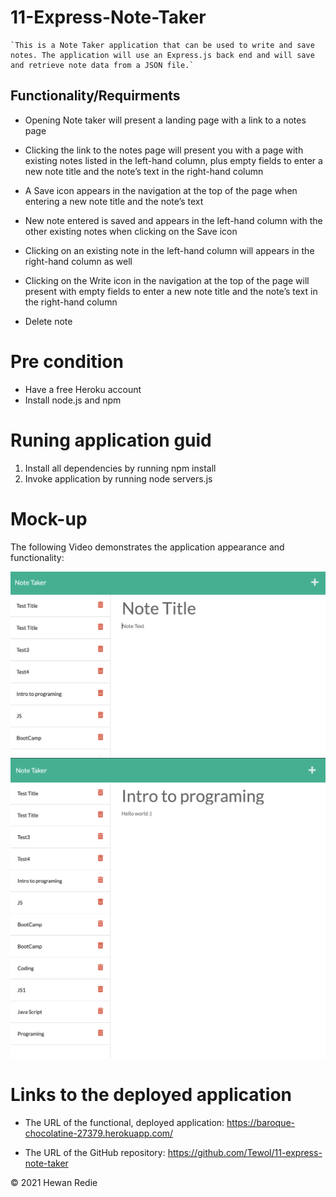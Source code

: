 # 11-Express-Note-Taker


    `This is a Note Taker application that can be used to write and save notes. The application will use an Express.js back end and will save and retrieve note data from a JSON file.`


## Functionality/Requirments

* Opening Note taker will present a landing page with a link to a notes page

* Clicking the link to the notes page will present you with a page with existing notes listed in the left-hand column, plus empty fields to enter a new note title and the note’s text in the right-hand column

* A Save icon appears in the navigation at the top of the page when entering a new note title and the note’s text

* New note entered is saved and appears in the left-hand column with the other existing notes when clicking on the Save icon

* Clicking on an existing note in the left-hand column will appears in the right-hand column as well

* Clicking on the Write icon in the navigation at the top of the page will present with empty fields to enter a new note title and the note’s text in the right-hand column

* Delete note

# Pre condition
* Have a free Heroku account 
* Install node.js and npm 

# Runing application guid
1. Install all dependencies by running npm install
2. Invoke application by running node servers.js

# Mock-up
The following Video demonstrates the application appearance and functionality:

![Note Taker application](./images/note.png)
![Note Taker application](./images/note1.png)

# Links to the deployed application

* The URL of the functional, deployed application: https://baroque-chocolatine-27379.herokuapp.com/
  
* The URL of the GitHub repository: https://github.com/Tewol/11-express-note-taker


© 2021 Hewan Redie

